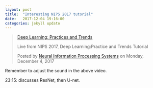 ```yaml
---
layout: post
title:  "Interesting NIPS 2017 tutorial"
date:   2017-12-04 19:16:00
categories: jekyll update
---
```



<div id="fb-root"></div>
<script>(function(d, s, id) {
  var js, fjs = d.getElementsByTagName(s)[0];
  if (d.getElementById(id)) return;
  js = d.createElement(s); js.id = id;
  js.src = 'https://connect.facebook.net/en_US/sdk.js#xfbml=1&version=v2.11';
  fjs.parentNode.insertBefore(js, fjs);
}(document, 'script', 'facebook-jssdk'));</script>

<div class="fb-video" 
data-href="https://www.facebook.com/nipsfoundation/videos/vb.375737692517476/1552060484885185/?type=2&amp;theater" 
data-width="500" data-show-text="false"><blockquote 
cite="https://www.facebook.com/nipsfoundation/videos/1552060484885185/" 
class="fb-xfbml-parse-ignore"><a 
href="https://www.facebook.com/nipsfoundation/videos/1552060484885185/">Deep 
Learning: Practices and Trends</a><p>Live from NIPS 2017, Deep 
Learning:Practice and Trends Tutorial</p>Posted by <a 
href="https://www.facebook.com/nipsfoundation/">Neural Information 
Processing Systems</a> on Monday, December 4, 2017</blockquote></div>

Remember to adjust the sound in the above video.

23:15: discusses ResNet, then U-net.
